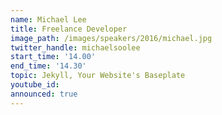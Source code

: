 ```yaml
---
name: Michael Lee
title: Freelance Developer
image_path: /images/speakers/2016/michael.jpg
twitter_handle: michaelsoolee
start_time: '14.00'
end_time: '14.30'
topic: Jekyll, Your Website's Baseplate
youtube_id:
announced: true
---
```

